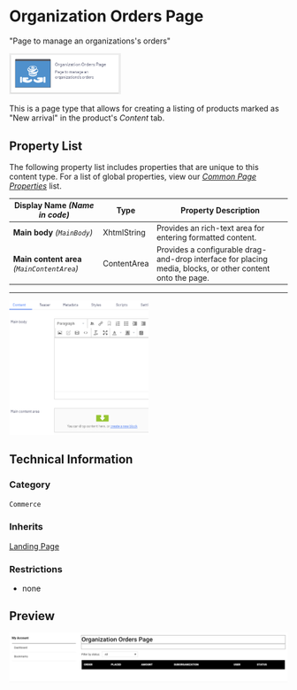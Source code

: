 # Organization Orders Page
"Page to manage an organizations's orders"

<img src="../Screenshots/Organization Orders Page%20-%20icon.png?raw=true" alt="Organization Orders Page icon" width="40%" />

This is a page type that allows for creating a listing of products marked as "New arrival" in the product's *Content* tab.

## Property List
The following property list includes properties that are unique to this content type. For a list of global properties, view our [*Common Page  Properties*](./Common%20Page%20Properties.md) list.

Display Name *(Name in code)* | Type | Property Description
--------------|------|---------------
**Main body** *(`MainBody`)* | XhtmlString | Provides an rich-text area for entering formatted content.
**Main content area** *(`MainContentArea`)* | ContentArea | Provides a configurable drag-and-drop interface for placing media, blocks, or other content onto the page.

** **
<img src="../Screenshots/Organization Orders Page%20-%20Content%20tab.png?raw=true" alt="Preview of Organization Orders Page" width="50%"/>

## Technical Information

### Category
`Commerce`

### Inherits
[Landing Page](#)

### Restrictions
* none


## Preview
<img src="../Screenshots/Organization Orders Page -%20OPE.png?raw=true" alt="Preview of Organization Orders Page" width="100%"/>